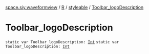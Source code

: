 [space.siy.waveformview](../../index.md) / [R](../index.md) / [styleable](index.md) / [Toolbar_logoDescription](./-toolbar_logo-description.md)

# Toolbar_logoDescription

`static var Toolbar_logoDescription: `[`Int`](https://kotlinlang.org/api/latest/jvm/stdlib/kotlin/-int/index.html)
`static var Toolbar_logoDescription: `[`Int`](https://kotlinlang.org/api/latest/jvm/stdlib/kotlin/-int/index.html)